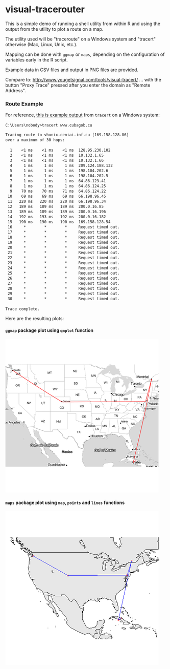 # visual-tracerouter

This is a simple demo of running a shell utility from within R and using the output from the utility to plot a route on a map.

The utility used will be "traceroute" on a Windows system and "tracert" otherwise (Mac, Linux, Unix, etc.).

Mapping can be done with `ggmap` or `maps`, depending on the configuration of variables early in the R script.

Example data in CSV files and output in PNG files are provided.

Compare to: http://www.yougetsignal.com/tools/visual-tracert/ ... with the button "Proxy Trace" pressed after you enter the domain as "Remote Address".

### Route Example

For reference, [this is example output](https://raw.githubusercontent.com/brianhigh/visual-tracerouter/master/data/www_cubagob_cu_route.txt) from `tracert` on a Windows system:

`C:\Users\nobody>tracert www.cubagob.cu`

```
Tracing route to vhunix.ceniai.inf.cu [169.158.128.86]
over a maximum of 30 hops:

  1    <1 ms    <1 ms    <1 ms  128.95.230.102 
  2    <1 ms    <1 ms    <1 ms  10.132.1.65 
  3    <1 ms    <1 ms    <1 ms  10.132.1.66 
  4     1 ms     1 ms     1 ms  209.124.188.132 
  5     1 ms     1 ms     1 ms  198.104.202.6 
  6     1 ms     1 ms     1 ms  198.104.202.5 
  7     1 ms     1 ms     1 ms  64.86.123.41 
  8     1 ms     1 ms     1 ms  64.86.124.25 
  9    70 ms    70 ms    71 ms  64.86.124.22 
 10    69 ms    69 ms    69 ms  66.198.96.45 
 11   220 ms   220 ms   220 ms  66.198.96.34 
 12   189 ms   189 ms   189 ms  200.0.16.85 
 13   189 ms   189 ms   189 ms  200.0.16.196 
 14   192 ms   193 ms   192 ms  200.0.16.182 
 15   190 ms   190 ms   190 ms  169.158.128.54 
 16     *        *        *     Request timed out.
 17     *        *        *     Request timed out.
 18     *        *        *     Request timed out.
 19     *        *        *     Request timed out.
 20     *        *        *     Request timed out.
 21     *        *        *     Request timed out.
 22     *        *        *     Request timed out.
 23     *        *        *     Request timed out.
 24     *        *        *     Request timed out.
 25     *        *        *     Request timed out.
 26     *        *        *     Request timed out.
 27     *        *        *     Request timed out.
 28     *        *        *     Request timed out.
 29     *        *        *     Request timed out.
 30     *        *        *     Request timed out.

Trace complete.
```

Here are the resulting plots:

#### `ggmap` package plot using `qmplot` function

![ggmap plot](https://raw.githubusercontent.com/brianhigh/visual-tracerouter/master/images/www_cubagob_cu_ggmap.png)

#### `maps` package plot using `map`, `points` and `lines` functions

![maps plot](https://raw.githubusercontent.com/brianhigh/visual-tracerouter/master/images/www_cubagob_cu_map.png)
